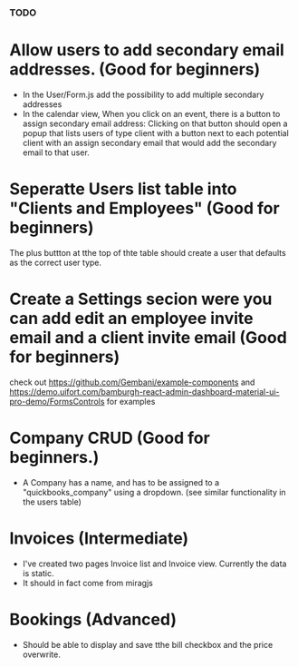 ### TODO

# Allow users to add secondary email addresses. (Good for beginners)
- In the User/Form.js add the possibility to add multiple secondary addresses
- In the calendar view, When you click on an event, there is a button to assign secondary email address: Clicking on that button should open a popup that lists users of type client with a button next to each potential 
  client with an assign secondary email that would add the secondary email to that user.
  

# Seperatte Users list table into  "Clients and Employees" (Good for beginners)
The plus buttton at tthe top of thte table should create a user that defaults as the correct user type.

  
# Create a Settings secion were you can add edit an employee invite email and a client invite email (Good for beginners)
check out https://github.com/Gembani/example-components
and  https://demo.uifort.com/bamburgh-react-admin-dashboard-material-ui-pro-demo/FormsControls for examples


# Company CRUD (Good for beginners.)
- A Company has a name, and has to be assigned to a "quickbooks_company" using a dropdown. 
  (see similar functionality in the users table)
  

# Invoices (Intermediate)
- I've created two pages Invoice list and Invoice view. Currently the data is static.
- It should in fact come from miragjs

# Bookings (Advanced)
- Should be able to display and save tthe bill checkbox and the price overwrite.

